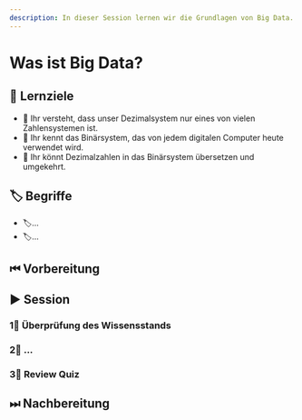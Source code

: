 ```yaml
---
description: In dieser Session lernen wir die Grundlagen von Big Data.
---
```


# Was ist Big Data?

## 🎯 Lernziele

* 🎯 Ihr versteht, dass unser Dezimalsystem nur eines von vielen Zahlensystemen ist.
* 🎯 Ihr kennt das Binärsystem, das von jedem digitalen Computer heute verwendet wird.
* 🎯 Ihr könnt Dezimalzahlen in das Binärsystem übersetzen und umgekehrt.

## 🏷 Begriffe

* 🏷...
* 🏷...

## ⏮ Vorbereitung

## ▶ Session

### 1⃣ Überprüfung des Wissensstands

### 2⃣ ...

### 3⃣ Review Quiz

## ⏭ Nachbereitung

